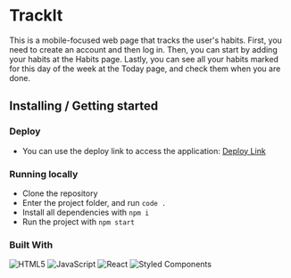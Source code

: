 # TrackIt

This is a mobile-focused web page that tracks the user's habits. First, you need to create an account and then log in. Then, you can start by adding your habits at the Habits page. Lastly, you can see all your habits marked for this day of the week at the Today page, and check them when you are done.

## Installing / Getting started

### Deploy

- You can use the deploy link to access the application: [Deploy Link](projeto11-trackit-six-eta.vercel.app)

### Running locally

- Clone the repository
- Enter the project folder, and run `code .`
- Install all dependencies with `npm i`
- Run the project with `npm start`

### Built With
![HTML5](https://img.shields.io/badge/html5-%23E34F26.svg?style=for-the-badge&logo=html5&logoColor=white)
  ![JavaScript](https://img.shields.io/badge/javascript-%23323330.svg?style=for-the-badge&logo=javascript&logoColor=%23F7DF1E)
  ![React](https://img.shields.io/badge/react-%2320232a.svg?style=for-the-badge&logo=react&logoColor=%2361DAFB)
  ![Styled Components](https://img.shields.io/badge/styled--components-DB7093?style=for-the-badge&logo=styled-components&logoColor=white)
